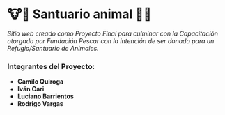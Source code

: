 # 🐮🐔 Santuario animal 🐶🐷
_Sitio web creado como Proyecto Final para culminar con la Capacitación otorgada por Fundación Pescar con la intención de ser donado para un Refugio/Santuario de Animales._ 
### Integrantes del Proyecto:
- **Camilo Quiroga**
- **Iván Cari**
- **Luciano Barrientos**
- **Rodrigo Vargas**

